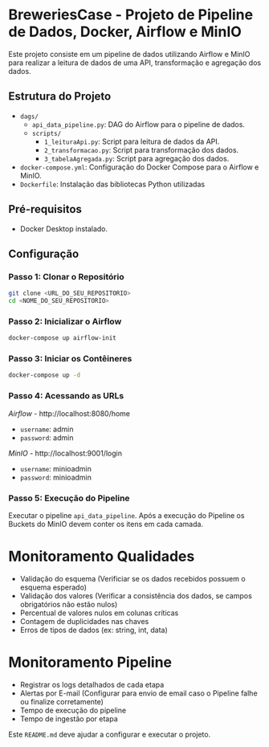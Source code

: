 # BreweriesCase - Projeto de Pipeline de Dados, Docker, Airflow e MinIO

Este projeto consiste em um pipeline de dados utilizando Airflow e MinIO para realizar a leitura de dados de uma API, transformação e agregação dos dados.


## Estrutura do Projeto

- `dags/`
  - `api_data_pipeline.py`: DAG do Airflow para o pipeline de dados.
  - `scripts/`
    - `1_leituraApi.py`: Script para leitura de dados da API.
    - `2_transformacao.py`: Script para transformação dos dados.
    - `3_tabelaAgregada.py`: Script para agregação dos dados.
- `docker-compose.yml`: Configuração do Docker Compose para o Airflow e MinIO.
- `Dockerfile`: Instalação das bibliotecas Python utilizadas

## Pré-requisitos

- Docker Desktop instalado.

## Configuração

### Passo 1: Clonar o Repositório

```bash
git clone <URL_DO_SEU_REPOSITORIO>
cd <NOME_DO_SEU_REPOSITORIO>
```

### Passo 2: Inicializar o Airflow
```bash
docker-compose up airflow-init
```

### Passo 3: Iniciar os Contêineres
```bash
docker-compose up -d
```

### Passo 4: Acessando as URLs

*Airflow* - http://localhost:8080/home
- `username`: admin
- `password`: admin

*MinIO* - http://localhost:9001/login
- `username`: minioadmin
- `password`: minioadmin

### Passo 5: Execução do Pipeline
Executar o pipeline `api_data_pipeline`.
Após a execução do Pipeline os Buckets do MinIO devem conter os itens em cada camada.


# Monitoramento Qualidades
- Validação do esquema (Verificiar se os dados recebidos possuem o esquema esperado)
- Validação dos valores (Verificar a consistência dos dados, se campos obrigatórios não estão nulos)
- Percentual de valores nulos em colunas críticas
- Contagem de duplicidades nas chaves
- Erros de tipos de dados (ex: string, int, data)

# Monitoramento Pipeline
- Registrar os logs detalhados de cada etapa
- Alertas por E-mail (Configurar para envio de email caso o Pipeline falhe ou finalize corretamente)
- Tempo de execução do pipeline
- Tempo de ingestão por etapa


Este `README.md` deve ajudar a configurar e executar o projeto.
